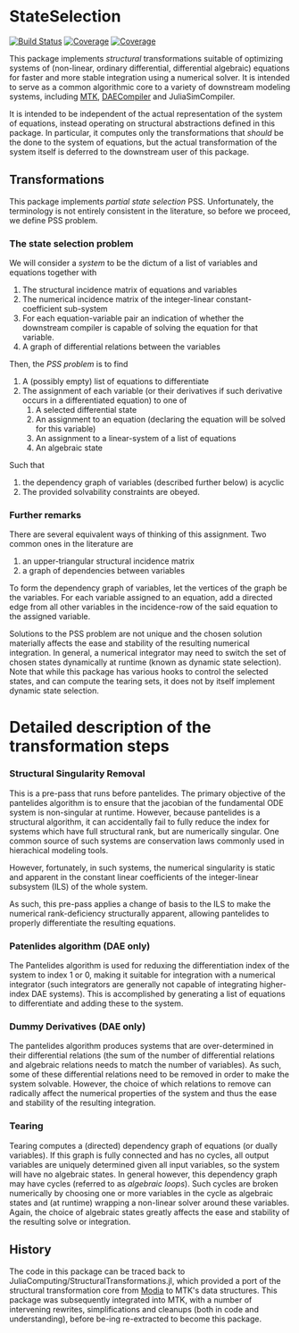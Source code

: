 # StateSelection

[![Build Status](https://github.com/JuliaComputing/StateSelection.jl/actions/workflows/CI.yml/badge.svg?branch=main)](https://github.com/JuliaComputing/StateSelection.jl/actions/workflows/CI.yml?query=branch%3Amain)
[![Coverage](https://codecov.io/gh/JuliaComputing/StateSelection.jl/branch/main/graph/badge.svg)](https://codecov.io/gh/JuliaComputing/StateSelection.jl)
[![Coverage](https://coveralls.io/repos/github/JuliaComputing/StateSelection.jl/badge.svg?branch=main)](https://coveralls.io/github/JuliaComputing/StateSelection.jl?branch=main)

This package implements *structural* transformations suitable
of optimizing systems of (non-linear, ordinary differential, differential algebraic) equations for faster and more stable integration using a numerical solver. It is intended to serve as a common algorithmic core to a variety of downstream modeling systems, including [MTK](https://github.com/SciML/ModelingToolkit.jl), [DAECompiler](https://github.com/CedarEDA/DAECompiler.jl) and JuliaSimCompiler.

It is intended to be independent of the actual representation of the system of equations, instead operating on structural abstractions defined in this package. In particular, it computes only the transformations that *should* be the done to the system of equations, but the actual transformation of the system itself is deferred to the downstream user of this package.

## Transformations

This package implements *partial state selection* PSS. Unfortunately, the terminology is not entirely consistent in the literature, so before we proceed, we define PSS problem.

### The state selection problem

We will consider a *system* to be the dictum of a list of variables and equations together with

1. The structural incidence matrix of equations and variables
2. The numerical incidence matrix of the integer-linear constant-coefficient sub-system
3. For each equation-variable pair an indication of whether the downstream compiler is capable of solving the equation for that variable.
4. A graph of differential relations between the variables

Then, the *PSS problem* is to find

1. A (possibly empty) list of equations to differentiate
2. The assignment of each variable (or their derivatives if such derivative occurs in a differentiated equation) to one of
    1. A selected differential state
    2. An assignment to an equation (declaring the equation will be solved for this variable)
    3. An assignment to a linear-system of a list of equations
    4. An algebraic state

Such that
1. the dependency graph of variables (described further below) is acyclic
2. The provided solvability constraints are obeyed.

### Further remarks

There are several equivalent ways of thinking of this assignment. Two common ones in the literature are
1. an upper-triangular structural incidence matrix
2. a graph of dependencies between variables

To form the dependency graph of variables, let the vertices of the graph be the variables. For each variable assigned to an equation, add a directed edge from all other variables in the incidence-row of the said equation to the assigned variable.

Solutions to the PSS problem are not unique and the chosen solution materially affects the ease and stability of the resulting numerical integration. In general, a numerical integrator may need to switch the set of chosen states dynamically at runtime (known as dynamic state selection). Note that while this package has various hooks to control the selected states, and can compute the tearing sets, it does not by itself implement dynamic state selection.

# Detailed description of the transformation steps

### Structural Singularity Removal

This is a pre-pass that runs before pantelides. The primary objective of the pantelides algorithm is to ensure that the
jacobian of the fundamental ODE system is non-singular at runtime. However, because pantelides is a structural algorithm,
it can accidentally fail to fully reduce the index for systems which have full structural rank, but are numerically singular.
One common source of such systems are conservation laws commonly used in hierachical modeling tools.

However, fortunately, in such systems, the numerical singularity is static and apparent in the constant linear coefficients of the integer-linear subsystem (ILS) of the whole system.

As such, this pre-pass applies a change of basis to the ILS to make the numerical rank-deficiency structurally apparent, allowing pantelides to properly differentiate the resulting equations.

### Patenlides algorithm (DAE only)

The Pantelides algorithm is used for reduxing the differentiation index of the system to index 1 or 0, making it suitable for integration with a numerical integrator (such integrators are generally not capable of integrating higher-index DAE systems). This is accomplished by generating a list of equations to differentiate and adding these to the system.

### Dummy Derivatives (DAE only)

The pantelides algorithm produces systems that are over-determined in their differential relations (the sum of the number of differential relations and algebraic relations needs to match the number of variables). As such, some of these differential relations need to be removed in order to make the system solvable. However, the choice of which relations to remove can radically affect the numerical properties of the system and thus the ease and stability of the resulting integration.

### Tearing

Tearing computes a (directed) dependency graph of equations (or dually variables). If this graph is fully connected and has no cycles, all output variables are uniquely determined given all input variables, so the system will have no algebraic states. In general however, this dependency graph may have cycles (referred to as *algebraic loops*). Such cycles are broken numerically by choosing one or more variables in the cycle as algebraic states and (at runtime) wrapping a non-linear solver around these variables. Again,
the choice of algebraic states greatly affects the ease and stability of the resulting solve or integration.


## History

The code in this package can be traced back to
JuliaComputing/StructuralTransformations.jl, which provided a port of the structural transformation core from [Modia](https://github.com/ModiaSim/Modia.jl) to MTK's data structures. This package was subsequently integrated into MTK, with a number of intervening rewrites, simplifications and cleanups (both in code and understanding), before be-ing re-extracted to become this package.
